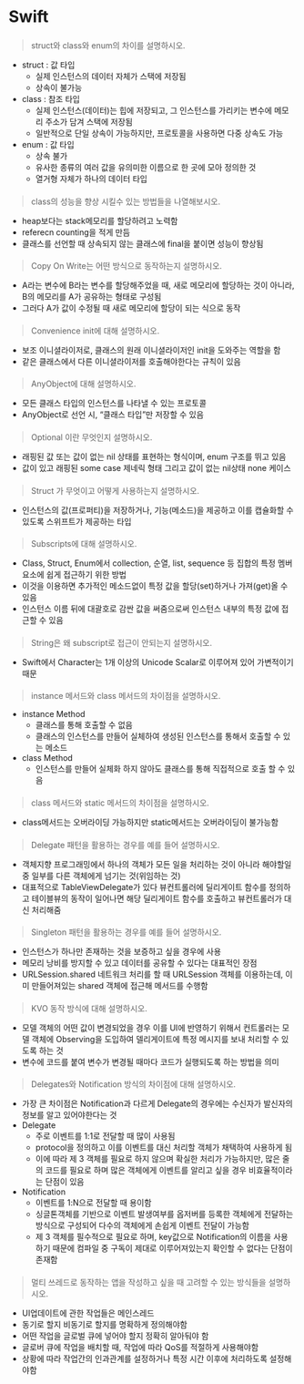 # Swift
###
> struct와 class와 enum의 차이를 설명하시오.
- struct : 값 타입
    * 실제 인스턴스의 데이터 자체가 스택에 저장됨
    * 상속이 불가능
- class : 참조 타입
    * 실제 인스턴스(데이터)는 힙에 저장되고, 그 인스턴스를 가리키는 변수에 메모리 주소가 담겨 스택에 저장됨
    * 일반적으로 단일 상속이 가능하지만, 프로토콜을 사용하면 다중 상속도 가능
- enum : 값 타입
    * 상속 불가
    * 유사한 종류의 여러 값을 유의미한 이름으로 한 곳에 모아 정의한 것
    * 열거형 자체가 하나의 데이터 타입
####
> class의 성능을 향상 시킬수 있는 방법들을 나열해보시오.
- heap보다는 stack메모리를 할당하려고 노력함
- referecn counting을 적게 만듬
- 클래스를 선언할 때 상속되지 않는 클래스에 final을 붙이면 성능이 향상됨
####
> Copy On Write는 어떤 방식으로 동작하는지 설명하시오.
- A라는 변수에 B라는 변수를 할당해주었을 때, 새로 메모리에 할당하는 것이 아니라, B의 메모리를 A가 공유하는 형태로 구성됨
- 그러다 A가 값이 수정될 때 새로 메모리에 할당이 되는 식으로 동작
####
> Convenience init에 대해 설명하시오.
- 보조 이니셜라이저로, 클래스의 원래 이니셜라이저인 init을 도와주는 역할을 함
- 같은 클래스에서 다른 이니셜라이저를 호출해야한다는 규칙이 있음
#### 
> AnyObject에 대해 설명하시오.
- 모든 클래스 타입의 인스턴스를 나타낼 수 있는 프로토콜
- AnyObject로 선언 시, “클래스 타입”만 저장할 수 있음
####
> Optional 이란 무엇인지 설명하시오.
- 래핑된 값 또는 값이 없는 nil 상태를 표현하는 형식이며, enum 구조를 뛰고 있음
- 값이 있고 래핑된 some case 제네릭 형태 그리고 값이 없는 nil상태 none 케이스
####
> Struct 가 무엇이고 어떻게 사용하는지 설명하시오.
- 인스턴스의 값(프로퍼티)을 저장하거나, 기능(메소드)을 제공하고 이를 캡슐화할 수 있도록 스위프트가 제공하는 타입
####
> Subscripts에 대해 설명하시오.
- Class, Struct, Enum에서 collection, 순열, list, sequence 등 집합의 특정 멤버 요소에 쉽게 접근하기 위한 방법
- 이것을 이용하면 추가적인 메소드없이 특정 값을 할당(set)하거나 가져(get)올 수 있음
- 인스턴스 이름 뒤에 대괄호로 감싼 값을 써줌으로써 인스턴스 내부의 특정 값에 접근할 수 있음
####
> String은 왜 subscript로 접근이 안되는지 설명하시오.
- Swift에서 Character는 1개 이상의 Unicode Scalar로 이루어져 있어 가변적이기 때문
####
> instance 메서드와 class 메서드의 차이점을 설명하시오.
- instance Method
    * 클래스를 통해 호출할 수 없음
    * 클래스의 인스턴스를 만들어 실체하여 생성된 인스턴스를 통해서 호출할 수 있는 메소드
- class Method
    * 인스턴스를 만들어 실체화 하지 않아도 클래스를 통해 직접적으로 호출 할 수 있음
####
> class 메서드와 static 메서드의 차이점을 설명하시오.
- class메서드는 오버라이딩 가능하지만 static메서드는 오버라이딩이 불가능함
####
> Delegate 패턴을 활용하는 경우를 예를 들어 설명하시오.
- 객체지향 프로그래밍에서 하나의 객체가 모든 일을 처리하는 것이 아니라 해야할일 중 일부를 다른 객체에게 넘기는 것(위임하는 것)
- 대표적으로 TableViewDelegate가 있다 뷰컨트롤러에 딜리게이트 함수를 정의하고 테이블뷰의 동작이 일어나면 해당 딜리게이트 함수를 호출하고 뷰컨트롤러가 대신 처리해줌
####
> Singleton 패턴을 활용하는 경우를 예를 들어 설명하시오.
- 인스턴스가 하나만 존재하는 것을 보증하고 싶을 경우에 사용
- 메모리 낭비를 방지할 수 있고 데이터를 공유할 수 있다는 대표적인 장점
- URLSession.shared 네트워크 처리를 할 때 URLSession 객체를 이용하는데, 이미 만들어져있는 shared 객체에 접근해 메서드를 수행함
####
> KVO 동작 방식에 대해 설명하시오.
- 모델 객체의 어떤 값이 변경되었을 경우 이를 UI에 반영하기 위해서 컨트롤러는 모델 객체에 Observing을 도입하여 델리게이트에 특정 메시지를 보내 처리할 수 있도록 하는 것
- 변수에 코드를 붙여 변수가 변경될 때마다 코드가 실행되도록 하는 방법을 의미
####
> Delegates와 Notification 방식의 차이점에 대해 설명하시오.
- 가장 큰 차이점은 Notification과 다르게 Delegate의 경우에는 수신자가 발신자의 정보를 알고 있어야한다는 것
- Delegate 
    * 주로 이벤트를 1:1로 전달할 때 많이 사용됨
    * protocol을 정의하고 이를 이벤트를 대신 처리할 객체가 채택하여 사용하게 됨
    * 이에 따라 제 3 객체를 필요로 하지 않으며 확실한 처리가 가능하지만, 많은 줄의 코드를 필요로 하며 많은 객체에게 이벤트를 알리고 싶을 경우 비효율적이라는 단점이 있음
- Notification
    * 이벤트를 1:N으로 전달할 때 용이함
    * 싱글톤객체를 기반으로 이벤트 발생여부를 옵저버를 등록한 객체에게 전달하는 방식으로 구성되어 다수의 객체에게 손쉽게 이벤트 전달이 가능함
    * 제 3 객체를 필수적으로 필요로 하며, key값으로 Notification의 이름을 사용하기 때문에 컴파일 중 구독이 제대로 이루어져있는지 확인할 수 없다는 단점이 존재함
####
> 멀티 쓰레드로 동작하는 앱을 작성하고 싶을 때 고려할 수 있는 방식들을 설명하시오.
- UI업데이트에 관한 작업들은 메인스레드
- 동기로 할지 비동기로 할지를 명확하게 정의해야함
- 어떤 작업을 글로벌 큐에 넣어야 할지 정확히 알아둬야 함
- 글로버 큐에 작업을 배치할 때, 작업에 따라 QoS를 적절하게 사용해야함
- 상황에 따라 작업간의 인과관계를 설정하거나 특정 시간 이후에 처리하도록 설정해야함
####
